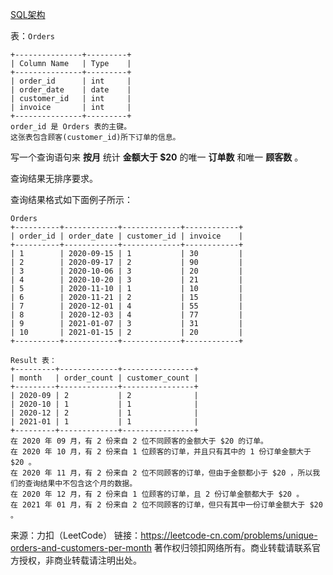 [SQL架构](https://github.com/Zhenghao-Liu/LeetCode_problem-and-solution/blob/master/1565.按月统计订单数与顾客数/PROBLEM.sql)

表：```Orders```
```
+---------------+---------+
| Column Name   | Type    |
+---------------+---------+
| order_id      | int     |
| order_date    | date    |
| customer_id   | int     |
| invoice       | int     |
+---------------+---------+
order_id 是 Orders 表的主键。
这张表包含顾客(customer_id)所下订单的信息。
```
写一个查询语句来 **按月** 统计 **金额大于 $20** 的唯一 **订单数** 和唯一 **顾客数** 。

查询结果无排序要求。

查询结果格式如下面例子所示：
```
Orders
+----------+------------+-------------+------------+
| order_id | order_date | customer_id | invoice    |
+----------+------------+-------------+------------+
| 1        | 2020-09-15 | 1           | 30         |
| 2        | 2020-09-17 | 2           | 90         |
| 3        | 2020-10-06 | 3           | 20         |
| 4        | 2020-10-20 | 3           | 21         |
| 5        | 2020-11-10 | 1           | 10         |
| 6        | 2020-11-21 | 2           | 15         |
| 7        | 2020-12-01 | 4           | 55         |
| 8        | 2020-12-03 | 4           | 77         |
| 9        | 2021-01-07 | 3           | 31         |
| 10       | 2021-01-15 | 2           | 20         |
+----------+------------+-------------+------------+

Result 表：
+---------+-------------+----------------+
| month   | order_count | customer_count |
+---------+-------------+----------------+
| 2020-09 | 2           | 2              |
| 2020-10 | 1           | 1              |
| 2020-12 | 2           | 1              |
| 2021-01 | 1           | 1              |
+---------+-------------+----------------+
在 2020 年 09 月，有 2 份来自 2 位不同顾客的金额大于 $20 的订单。
在 2020 年 10 月，有 2 份来自 1 位顾客的订单，并且只有其中的 1 份订单金额大于 $20 。
在 2020 年 11 月，有 2 份来自 2 位不同顾客的订单，但由于金额都小于 $20 ，所以我们的查询结果中不包含这个月的数据。
在 2020 年 12 月，有 2 份来自 1 位顾客的订单，且 2 份订单金额都大于 $20 。
在 2021 年 01 月，有 2 份来自 2 位不同顾客的订单，但只有其中一份订单金额大于 $20 。
```

来源：力扣（LeetCode）
链接：https://leetcode-cn.com/problems/unique-orders-and-customers-per-month
著作权归领扣网络所有。商业转载请联系官方授权，非商业转载请注明出处。
